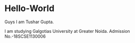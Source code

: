 # Hello-World

Guys I am Tushar Gupta.

I am studying Galgotias University at Greater Noida.
Admission No.-18SCSE1130006
